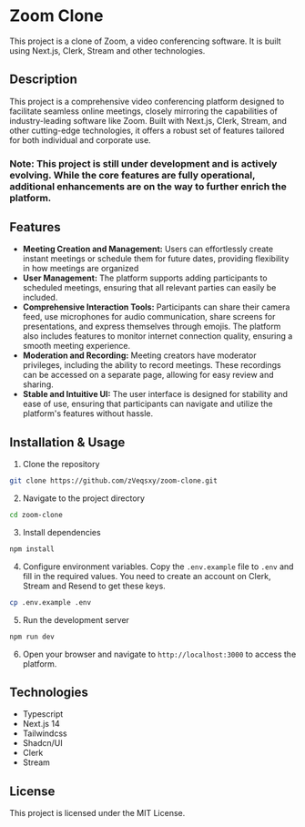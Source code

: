 # Zoom Clone

This project is a clone of Zoom, a video conferencing software. It is built using Next.js, Clerk, Stream and other technologies.

## Description

This project is a comprehensive video conferencing platform designed to facilitate seamless online meetings, closely mirroring the capabilities of industry-leading software like Zoom. Built with Next.js, Clerk, Stream, and other cutting-edge technologies, it offers a robust set of features tailored for both individual and corporate use.

### **Note**: This project is still under development and is actively evolving. While the core features are fully operational, additional enhancements are on the way to further enrich the platform.

## Features

- **Meeting Creation and Management:** Users can effortlessly create instant meetings or schedule them for future dates, providing flexibility in how meetings are organized
- **User Management:** The platform supports adding participants to scheduled meetings, ensuring that all relevant parties can easily be included.
- **Comprehensive Interaction Tools:** Participants can share their camera feed, use microphones for audio communication, share screens for presentations, and express themselves through emojis. The platform also includes features to monitor internet connection quality, ensuring a smooth meeting experience.
- **Moderation and Recording:** Meeting creators have moderator privileges, including the ability to record meetings. These recordings can be accessed on a separate page, allowing for easy review and sharing.
- **Stable and Intuitive UI:** The user interface is designed for stability and ease of use, ensuring that participants can navigate and utilize the platform's features without hassle.


## Installation & Usage

1. Clone the repository
  ```bash
  git clone https://github.com/zVeqsxy/zoom-clone.git
  ```

2. Navigate to the project directory
  ```bash
  cd zoom-clone
  ```

3. Install dependencies
  ```bash
  npm install
  ```

4. Configure environment variables. Copy the `.env.example` file to `.env` and fill in the required values. You need to create an account on Clerk, Stream and Resend to get these keys. 
  ```bash
  cp .env.example .env
  ```

5. Run the development server
  ```bash
  npm run dev
  ```

6. Open your browser and navigate to `http://localhost:3000` to access the platform.

## Technologies

- Typescript
- Next.js 14
- Tailwindcss
- Shadcn/UI
- Clerk
- Stream

## License

This project is licensed under the MIT License.
